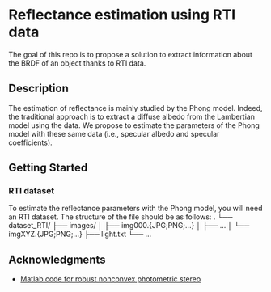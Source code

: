 # Reflectance estimation using RTI data
The goal of this repo is to propose a solution to extract information about the BRDF of an object thanks to RTI data.

## Description

The estimation of reflectance is mainly studied by the Phong model. Indeed, the traditional approach is to extract a diffuse albedo from the Lambertian model using the data. We propose to estimate the parameters of the Phong model with these same data (i.e., specular albedo and specular coefficients).

## Getting Started

### RTI dataset
To estimate the reflectance parameters with the Phong model, you will need an RTI dataset. The structure of the file should be as follows:
. └── dataset_RTI/ ├── images/ │ ├── img000.{JPG;PNG;...} │ ├── ... │ └── imgXYZ.{JPG;PNG;...} ├── light.txt └── ...


## Acknowledgments

 - [Matlab code for robust nonconvex photometric stereo](https://github.com/yqueau/robust_ps)
